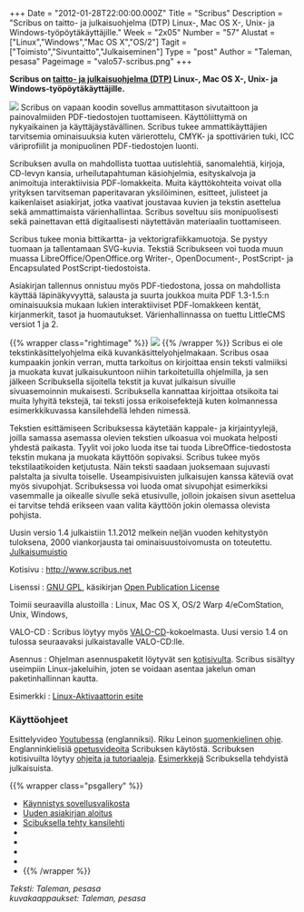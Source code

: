 +++
Date = "2012-01-28T22:00:00.000Z"
Title = "Scribus"
Description = "Scribus on taitto- ja julkaisuohjelma (DTP) Linux-, Mac OS X-, Unix- ja Windows-työpöytäkäyttäjille."
Week = "2x05"
Number = "57"
Alustat = ["Linux","Windows","Mac OS X","OS/2"]
Tagit = ["Toimisto","Sivuntaitto","Julkaiseminen"]
Type = "post"
Author = "Taleman, pesasa"
Pageimage = "valo57-scribus.png"
+++


**Scribus on [taitto- ja julkaisuohjelma
(DTP)](http://fi.wikipedia.org/wiki/Julkaisuohjelma) Linux-, Mac OS X-,
Unix- ja Windows-työpöytäkäyttäjille.**

![ ](/images/valo57-scribus.png "fig:valo57-scribus.png") Scribus on vapaan
koodin sovellus ammattitason sivutaittoon ja painovalmiiden
PDF-tiedostojen tuottamiseen. Käyttöliittymä on nykyaikainen ja
käyttäjäystävällinen. Scribus tukee ammattikäyttäjien tarvitsemia
ominaisuuksia kuten värierottelu, CMYK- ja spottivärien tuki, ICC
väriprofiilit ja monipuolinen PDF-tiedostojen luonti.

Scribuksen avulla on mahdollista tuottaa uutislehtiä, sanomalehtiä,
kirjoja, CD-levyn kansia, urheilutapahtuman käsiohjelmia, esityskalvoja
ja animoituja interaktiivisia PDF-lomakkeita. Muita käyttökohteita
voivat olla yrityksen tarvitseman paperitavaran yksilöiminen, esitteet,
julisteet ja kaikenlaiset asiakirjat, jotka vaativat joustavaa kuvien ja
tekstin asettelua sekä ammattimaista värienhallintaa. Scribus soveltuu
siis monipuolisesti sekä painettavan että digitaalisesti näytettävän
materiaalin tuottamiseen.

Scribus tukee monia bittikartta- ja vektorigrafiikkamuotoja. Se pystyy
tuomaan ja tallentamaan SVG-kuvia. Tekstiä Scribukseen voi tuoda muun
muassa LibreOffice/OpenOffice.org Writer-, OpenDocument-, PostScript- ja
Encapsulated PostScript-tiedostoista.

Asiakirjan tallennus onnistuu myös PDF-tiedostona, jossa on mahdollista
käyttää läpinäkyvyyttä, salausta ja suurta joukkoa muita PDF 1.3-1.5:n
ominaisuuksia mukaan lukien interaktiiviset PDF-lomakkeen kentät,
kirjanmerkit, tasot ja huomautukset. Värienhallinnassa on tuettu
LittleCMS versiot 1 ja 2.

{{% wrapper class="rightimage" %}}
![ ](/images/Scribus-icon2.png "fig:Scribus-icon2.png")
{{% /wrapper %}}
Scribus ei ole tekstinkäsittelyohjelma eikä kuvankäsittelyohjelmakaan.
Scribus osaa kumpaakin jonkin verran, mutta tarkoitus on kirjoittaa
ensin teksti valmiiksi ja muokata kuvat julkaisukuntoon niihin
tarkoitetuilla ohjelmilla, ja sen jälkeen Scribuksella sijoitella
tekstit ja kuvat julkaisun sivuille sivuasemoinnin mukaisesti.
Scribuksella kannattaa kirjoittaa otsikoita tai muita lyhyitä tekstejä,
tai teksti jossa erikoisefektejä kuten kolmannessa esimerkkikuvassa
kansilehdellä lehden nimessä.

Tekstien esittämiseen Scribuksessa käytetään kappale- ja kirjaintyylejä,
joilla samassa asemassa olevien tekstien ulkoasua voi muokata helposti
yhdestä paikasta. Tyylit voi joko luoda itse tai tuoda
LibreOffice-tiedostosta tekstin mukana ja muokata käyttöön sopivaksi.
Scribus tukee myös tekstilaatikoiden ketjutusta. Näin teksti saadaan
juoksemaan sujuvasti palstalta ja sivulta toiselle. Useampisivuisten
julkaisujen kanssa käteviä ovat myös sivupohjat. Scribuksessa voi luoda
omat sivupohjat esimerkiksi vasemmalle ja oikealle sivulle sekä
etusivulle, jolloin jokaisen sivun asettelua ei tarvitse tehdä erikseen
vaan valita käyttöön jokin olemassa olevista pohjista.

Uusin versio 1.4 julkaistiin 1.1.2012 melkein neljän vuoden kehitystyön
tuloksena, 2000 viankorjausta tai ominaisuustoivomusta on toteutettu.
[Julkaisumuistio](http://wiki.scribus.net/canvas/1.4.0_Release)

Kotisivu
:   <http://www.scribus.net>

Lisenssi
:   [GNU GPL](GNU_GPL), käsikirjan [Open Publication
    License](http://www.opencontent.org/openpub/)

Toimii seuraavilla alustoilla
:   Linux, Mac OS X, OS/2 Warp 4/eComStation, Unix, Windows,

VALO-CD
:   Scribus löytyy myös
    [VALO-CD](http://www.valo-cd.fi/ilmainen_scribus)-kokoelmasta. Uusi
    versio 1.4 on tulossa seuraavaksi julkaistavalle VALO-CD:lle.

Asennus
:   Ohjelman asennuspaketit löytyvät sen
    [kotisivulta](http://wiki.scribus.net/canvas/Download). Scribus
    sisältyy useimpiin Linux-jakeluihin, joten se voidaan asentaa
    jakelun oman paketinhallinnan kautta.

Esimerkki
:   [Linux-Aktivaattorin
    esite](http://viikonvalo.fi/files/la-esite-20120128.pdf)

### Käyttöohjeet

Esittelyvideo [Youtubessa](http://www.youtube.com/watch?v=SAicUk-p0lU)
(englanniksi). Riku Leinon [suomenkielinen
ohje](http://blogi.tsoots.fi/2008/05/scribus-opas-loytyy-nyt-taalta.html).
Englanninkielisiä
[opetusvideoita](http://showmedo.com/videotutorials/series?name=NfUrduNov)
Scribuksen käytöstä. Scribuksen kotisivuilta löytyy [ohjeita ja
tutoriaaleja](http://docs.scribus.net/).
[Esimerkkejä](http://wiki.scribus.net/canvas/Success_stories)
Scribuksella tehdyistä julkaisuista.

{{% wrapper class="psgallery" %}}
-   [Käynnistys sovellusvalikosta](/images/scribus-1.png)
-   [Uuden asiakirjan aloitus](/images/scribus-2.png)
-   [Scibuksella tehty kansilehti](/images/scribus-3.png)
-   [ ](/images/scribus-4.png)
-   [ ](/images/scribus-5.png)
-   [ ](/images/scribus-6.png)
-   [ ](/images/scribus-7.png)
-   [ ](/images/scribus-8.png)
{{% /wrapper %}}

*Teksti: Taleman, pesasa* <br />
*kuvakaappaukset: Taleman, pesasa*

